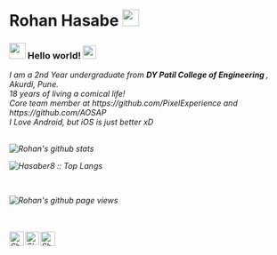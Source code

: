 # Rohan Hasabe&nbsp;<img src="https://github.com/TheDudeThatCode/TheDudeThatCode/blob/master/Assets/Mario_Hello_Big.gif" width="30px">

### <img src="https://github.com/TheDudeThatCode/TheDudeThatCode/blob/master/Assets/Hi.gif" width="29px"> Hello world!&nbsp;<img src="https://github.com/TheDudeThatCode/TheDudeThatCode/blob/master/Assets/Earth.gif" width="24px">

<p>
  <em>
    I am a 2nd Year undergraduate from <b>DY Patil College of Engineering </b>, Akurdi, Pune</a>. <br>
    18 years of living a comical life! <br>
    Core team member at https://github.com/PixelExperience and https://github.com/AOSAP <br>
    I Love Android, but iOS is just better xD <br>
    


<br>


![Rohan's github stats](https://github-readme-stats.vercel.app/api?username=Hasaber8&show_icons=true&title_color=fff&icon_color=79ff97&text_color=9f9f9f&bg_color=151515)

<p><img src="https://github-readme-stats.vercel.app/api/top-langs/?username=Hasaber8&langs_count=10&theme=dracula&layout=compact" alt="Hasaber8 :: Top Langs" /></p>

<br>

![Rohan's github page views](https://komarev.com/ghpvc/?username=Hasaber8)


<br>
<br>

  <a href="https://twitter.com/Hasaber8">
    <img align="left" alt="Shubhamdeep Jha | Twitter" width="26px" src="https://github.com/TheDudeThatCode/TheDudeThatCode/blob/master/Assets/Twitter.svg" />
  </a>
  <a href="https://www.instagram.com/Hasaber8/">
    <img align="left" alt="Shubhamdeep Jha | Instagram" width="24px" src="https://github.com/TheDudeThatCode/TheDudeThatCode/blob/master/Assets/Instagram.svg" />
  </a>
  <a href="mailto:rohanhasabe8@gmail.com">
    <img align="left" alt="Shubhamdeep Jha | Gmail" width="26px" src="https://github.com/TheDudeThatCode/TheDudeThatCode/blob/master/Assets/Gmail.svg" />
  </a>

<br><br><br><br>

<!-- Thanks to :- ⭐️ From [TheDudeThatCode](https://github.com/TheDudeThatCode) -->
